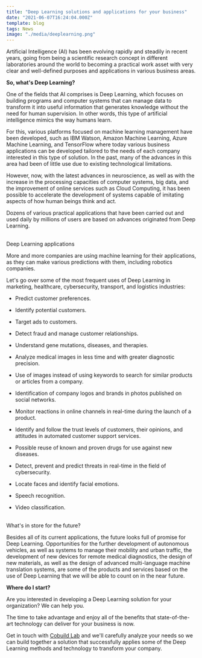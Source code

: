 ```yaml
---
title: "Deep Learning solutions and applications for your business"
date: "2021-06-07T16:24:04.000Z"
template: blog
tags: News
image: "./media/deeplearning.png"
---
```


Artificial Intelligence (AI) has been evolving rapidly and steadily in recent years, going from being a scientific research concept in different laboratories around the world to becoming a practical work asset with very clear and well-defined purposes and applications in various business areas.

**So, what's Deep Learning?**

One of the fields that AI comprises is Deep Learning, which focuses on building programs and computer systems that can manage data to transform it into useful information that generates knowledge without the need for human supervision. In other words, this type of artificial intelligence mimics the way humans learn. 

For this, various platforms focused on machine learning management have been developed, such as IBM Watson, Amazon Machine Learning, Azure Machine Learning, and TensorFlow where today various business applications can be developed tailored to the needs of each company interested in this type of solution. In the past, many of the advances in this area had been of little use due to existing technological limitations. 

However, now, with the latest advances in neuroscience, as well as with the increase in the processing capacities of computer systems, big data, and the improvement of online services such as Cloud Computing, it has been possible to accelerate the development of systems capable of imitating aspects of how human beings think and act.

Dozens of various practical applications that have been carried out and used daily by millions of users are based on advances originated from Deep Learning. <br> </br>


<title-3 align="centered">  Deep Learning applications  </title-3>

More and more companies are using machine learning for their applications, as they can make various predictions with them, including robotics companies. 

Let's go over some of the most frequent uses of Deep Learning in marketing, healthcare, cybersecurity,  transport, and logistics industries:

* Predict customer preferences.

* Identify potential customers.

* Target ads to customers.

* Detect fraud and manage customer relationships.

* Understand gene mutations, diseases, and therapies.

* Analyze medical images in less time and with greater diagnostic precision.

* Use of images instead of using keywords to search for similar products or articles from a company.

* Identification of company logos and brands in photos published on social networks.

* Monitor reactions in online channels in real-time during the launch of a product.

* Identify and follow the trust levels of customers, their opinions, and attitudes in automated customer support services.

* Possible reuse of known and proven drugs for use against new diseases.

* Detect, prevent and predict threats in real-time in the field of cybersecurity.

* Locate faces and identify facial emotions.

* Speech recognition.

* Video classification. <br> </br>


<title-3 align="centered">  What's in store for the future?  </title-3>

Besides all of its current applications, the future looks full of promise for Deep Learning. Opportunities for the further development of autonomous vehicles, as well as systems to manage their mobility and urban traffic, the development of new devices for remote medical diagnostics, the design of new materials, as well as the design of advanced multi-language machine translation systems, are some of the products and services based on the use of Deep Learning that we will be able to count on in the near future.

**Where do I start?**

Are you interested in developing a Deep Learning solution for your organization? We can help you.

The time to take advantage and enjoy all of the benefits that state-of-the-art technology can deliver for your business is now.

Get in touch with <a target="_blank" href="https://cobuildlab.com/"> Cobuild Lab</a> and we'll carefully analyze your needs so we can build together a solution that successfully applies some of the Deep Learning methods and technology to transform your company. 

